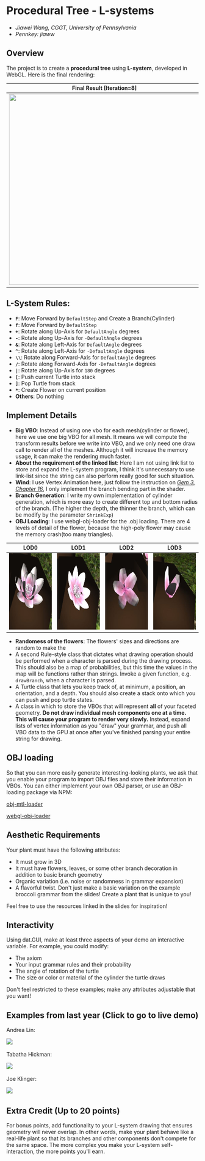 # Procedural Tree - L-systems

* *Jiawei Wang, CGGT, University of Pennsylvania*
* *Pennkey: jiaww*

## Overview
The project is to create a **procedural tree** using **L-system**, developed in WebGL. Here is the final rendering:

|**Final Result [Iteration=8]**|
|---|
|<img src="./results/wind.gif" width="500" height="500">|

## L-System Rules:
* **`F`**: Move Forward by `DefaultStep` and Create a Branch(Cylinder)
* **`f`**: Move Forward by `DefaultStep`
* **`+`**: Rotate along Up-Axis for `DefaultAngle` degrees
* **`-`**: Rotate along Up-Axis for `-DefaultAngle` degrees
* **`&`**: Rotate along Left-Axis for `DefaultAngle` degrees
* **`^`**: Rotate along Left-Axis for `-DefaultAngle` degrees
* **`\\`**: Rotate along Forward-Axis for `DefaultAngle` degrees
* **`/`**: Rotate along Forward-Axis for `-DefaultAngle` degrees
* **`|`**: Rotate along Up-Axis for `180` degrees
* **`[`**: Push current Turtle into stack
* **`]`**: Pop Turtle from stack
* **`*`**: Create Flower on current position
* **Others**: Do nothing

## Implement Details
* **Big VBO**: Instead of using one vbo for each mesh(cylinder or flower), here we use one big VBO for all mesh. It means we will compute the transform results before we write into VBO, and we only need one draw call to render all of the meshes. Although it will increase the memory usage, it can make the rendering much faster.
* **About the requirement of the linked list**: Here I am not using link list to store and expand the L-system program, I think it's unnecessary to use link-list since the string can also perform really good for such situation.
* **Wind**: I use Vertex Animation here, just follow the instruction on [*Gem 3, Chapter 16*](https://developer.nvidia.com/gpugems/GPUGems3/gpugems3_ch16.html), I only implement the branch bending part in the shader.
* **Branch Generation**: I write my own implementation of cylinder generation, which is more easy to create different top and bottom radius of the branch. (The higher the depth, the thinner the branch, which can be modify by the parameter `ShrinkExp`)
* **OBJ Loading**: I use webgl-obj-loader for the .obj loading. There are 4 levels of detail of the flower, because the high-poly flower may cause the memory crash(too many triangles).

|**LOD0**|**LOD1**|**LOD2**|**LOD3**|
|---|---|---|---|
|<img src="./results/LOD0.JPG" width="200" height="200">|<img src="./results/LOD1.JPG" width="200" height="200">|<img src="./results/LOD2.JPG" width="200" height="200">|<img src="./results/LOD3.JPG" width="200" height="200">|

* **Randomess of the flowers**: The flowers' sizes and directions are random to make the 
* A second Rule-style class that dictates what drawing operation should be
performed when a character is parsed during the drawing process. This should
also be a map of probabilities, but this time the values in the map will be
functions rather than strings. Invoke a given function, e.g. `drawBranch`, when
a character is parsed.
* A Turtle class that lets you keep track of, at minimum, a position, an
orientation, and a depth. You should also create a stack onto which you can push
and pop turtle states.
* A class in which to store the VBOs that will represent __all__ of your faceted
geometry. __Do not draw individual mesh components one at a time. This will
cause your program to render very slowly.__ Instead, expand lists of vertex
information as you "draw" your grammar, and push all VBO data to the GPU at once
after you've finished parsing your entire string for drawing.

## OBJ loading
So that you can more easily generate interesting-looking plants, we ask that you
enable your program to import OBJ files and store their information in VBOs. You
can either implement your own OBJ parser, or use an OBJ-loading package via NPM:

[obj-mtl-loader](https://www.npmjs.com/package/obj-mtl-loader)

[webgl-obj-loader](https://www.npmjs.com/package/webgl-obj-loader)


## Aesthetic Requirements
Your plant must have the following attributes:
* It must grow in 3D
* It must have flowers, leaves, or some other branch decoration in addition to
basic branch geometry
* Organic variation (i.e. noise or randomness in grammar expansion)
* A flavorful twist. Don't just make a basic variation on the example broccoli
grammar from the slides! Create a plant that is unique to you!

Feel free to use the resources linked in the slides for inspiration!

## Interactivity
Using dat.GUI, make at least three aspects of your demo an interactive variable.
For example, you could modify:

* The axiom
* Your input grammar rules and their probability
* The angle of rotation of the turtle
* The size or color or material of the cylinder the turtle draws

Don't feel restricted to these examples; make any attributes adjustable that you
want!

## Examples from last year (Click to go to live demo)

Andrea Lin:

[![](andreaLin.png)](http://andrea-lin.com/Project3-LSystems/)

Tabatha Hickman:

[![](tabathaHickman.png)](https://tabathah.github.io/Project3-LSystems/)

Joe Klinger:

[![](joeKlinger.png)](https://klingerj.github.io/Project3-LSystems/)

## Extra Credit (Up to 20 points)
For bonus points, add functionality to your L-system drawing that ensures
geometry will never overlap. In other words, make your plant behave like a
real-life plant so that its branches and other components don't compete for the
same space. The more complex you make your L-system self-interaction, the more
points you'll earn.
